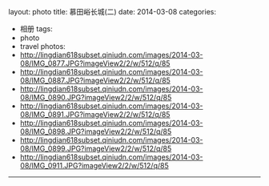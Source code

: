 layout: photo
title: 慕田峪长城(二)
date: 2014-03-08
categories: 
- 相册
tags: 
- photo
- travel
photos: 
- http://lingdian618subset.qiniudn.com/images/2014-03-08/IMG_0877.JPG?imageView2/2/w/512/q/85
- http://lingdian618subset.qiniudn.com/images/2014-03-08/IMG_0887.JPG?imageView2/2/w/512/q/85
- http://lingdian618subset.qiniudn.com/images/2014-03-08/IMG_0890.JPG?imageView2/2/w/512/q/85
- http://lingdian618subset.qiniudn.com/images/2014-03-08/IMG_0891.JPG?imageView2/2/w/512/q/85
- http://lingdian618subset.qiniudn.com/images/2014-03-08/IMG_0898.JPG?imageView2/2/w/512/q/85
- http://lingdian618subset.qiniudn.com/images/2014-03-08/IMG_0899.JPG?imageView2/2/w/512/q/85
- http://lingdian618subset.qiniudn.com/images/2014-03-08/IMG_0911.JPG?imageView2/2/w/512/q/85
---
